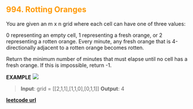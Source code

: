 <h2 style="color:#F90;">994. Rotting Oranges</h2>

You are given an m x n grid where each cell can have one of three values:

0 representing an empty cell,
1 representing a fresh orange, or
2 representing a rotten orange.
Every minute, any fresh orange that is 4-directionally adjacent to a rotten orange becomes rotten.

Return the minimum number of minutes that must elapse until no cell has a fresh orange. If this is impossible, return -1.

**EXAMPLE**
<img src="https://assets.leetcode.com/uploads/2019/02/16/oranges.png"></img>
>**Input**: grid = [[2,1,1],[1,1,0],[0,1,1]]
**Output**: 4

**[leetcode url](https://leetcode.com/problems/rotting-oranges/description)**